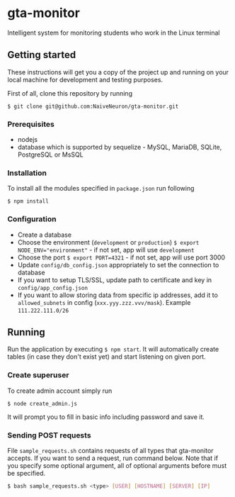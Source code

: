 # gta-monitor

Intelligent system for monitoring students who work in the Linux terminal

## Getting started

These instructions will get you a copy of the project up and running on your local machine for development and testing purposes.

First of all, clone this repository by running

```
$ git clone git@github.com:NaiveNeuron/gta-monitor.git
```

### Prerequisites

* nodejs
* database which is supported by sequelize - MySQL, MariaDB, SQLite, PostgreSQL or MsSQL

### Installation

To install all the modules specified in `package.json` run following

```
$ npm install
```

### Configuration

* Create a database
* Choose the environment (`development` or `production`) `$ export NODE_ENV="environment"` - if not set, app will use `development`
* Choose the port `$ export PORT=4321` - if not set, app will use port 3000
* Update `config/db_config.json` appropriately to set the connection to database
* If you want to setup TLS/SSL, update path to certificate and key in `config/app_config.json`
* If you want to allow storing data from specific ip addresses, add it to `allowed_subnets` in config (`xxx.yyy.zzz.vvv/mask`). Example `111.222.111.0/26`

## Running

Run the application by executing `$ npm start`.
It will automatically create tables (in case they don't exist yet) and start listening
on given port.

### Create superuser

To create admin account simply run

```
$ node create_admin.js
```

It will prompt you to fill in basic info including password and save it.

### Sending POST requests

File `sample_requests.sh` contains requests of all types that gta-monitor
accepts. If you want to send a request, run command below. Note that if
you specify some optional argument, all of optional arguments before must be
specified.

```bash
$ bash sample_requests.sh <type> [USER] [HOSTNAME] [SERVER] [IP]
```

